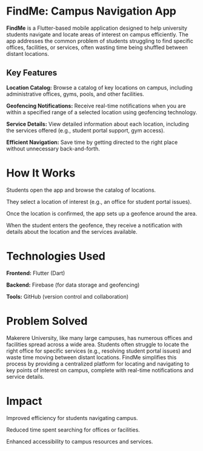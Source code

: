 # FindMe: Campus Navigation App
**FindMe** is a Flutter-based mobile application designed to help university students navigate and locate areas of interest on campus efficiently. The app addresses the common problem of students struggling to find specific offices, facilities, or services, often wasting time being shuffled between distant locations.

## Key Features
**Location Catalog:** Browse a catalog of key locations on campus, including administrative offices, gyms, pools, and other facilities.

**Geofencing Notifications:** Receive real-time notifications when you are within a specified range of a selected location using geofencing technology.

**Service Details:** View detailed information about each location, including the services offered (e.g., student portal support, gym access).

**Efficient Navigation:** Save time by getting directed to the right place without unnecessary back-and-forth.

# How It Works
Students open the app and browse the catalog of locations.

They select a location of interest (e.g., an office for student portal issues).

Once the location is confirmed, the app sets up a geofence around the area.

When the student enters the geofence, they receive a notification with details about the location and the services available.

# Technologies Used
**Frontend:** Flutter (Dart)

**Backend:** Firebase (for data storage and geofencing)

**Tools:** GitHub (version control and collaboration)

# Problem Solved
Makerere University, like many large campuses, has numerous offices and facilities spread across a wide area. Students often struggle to locate the right office for specific services (e.g., resolving student portal issues) and waste time moving between distant locations. FindMe simplifies this process by providing a centralized platform for locating and navigating to key points of interest on campus, complete with real-time notifications and service details.

# Impact
Improved efficiency for students navigating campus.

Reduced time spent searching for offices or facilities.

Enhanced accessibility to campus resources and services.
